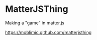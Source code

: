 MatterJSThing
=============

Making a "game" in matter.js

https://moblimic.github.com/matterjsthing
